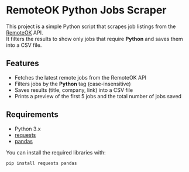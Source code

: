 # RemoteOK Python Jobs Scraper

This project is a simple Python script that scrapes job listings from the [RemoteOK](https://remoteok.com/api) API.  
It filters the results to show only jobs that require **Python** and saves them into a CSV file.

## Features
- Fetches the latest remote jobs from the RemoteOK API  
- Filters jobs by the **Python** tag (case-insensitive)  
- Saves results (title, company, link) into a CSV file  
- Prints a preview of the first 5 jobs and the total number of jobs saved  

## Requirements
- Python 3.x  
- [requests](https://pypi.org/project/requests/)  
- [pandas](https://pypi.org/project/pandas/)  

You can install the required libraries with:

```bash
pip install requests pandas